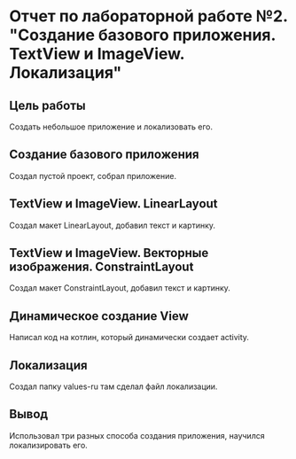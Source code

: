 # Отчет по лабораторной работе №2. "Создание базового приложения. TextView и ImageView. Локализация"
## Цель работы 
Создать небольшое приложение и локализовать его.
## Создание базового приложения
Создал пустой проект, собрал приложение.
## TextView и ImageView. LinearLayout
Создал макет LinearLayout, добавил текст и картинку.
## TextView и ImageView. Векторные изображения. ConstraintLayout
Создал макет ConstraintLayout, добавил текст и картинку.
## Динамическое создание View
Написал код на котлин, который динамически создает activity.
## Локализация
Создал папку values-ru там сделал файл локализации.
## Вывод
Использовал три разных способа создания приложения, научился локализировать его.